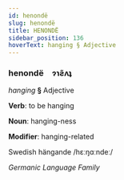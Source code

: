 ```yaml
---
id: henondë
slug: henondë
title: HENONDË
sidebar_position: 136
hoverText: hanging § Adjective
---
```


### henondë&emsp;<span kind="abugida">ɂɿƨ̃ʌʇ</span>

*hanging* **§** Adjective

**Verb**: to be hanging

**Noun**: hanging-ness

**Modifier**: hanging-related

Swedish hängande /hɛːŋɑːndeː/

*Germanic Language Family*